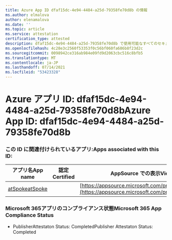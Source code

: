 ```yaml
---
title: Azure App ID dfaf15dc-4e94-4484-a25d-79358fe70d8b の情報
ms.author: elmalova
author: elenamalova
ms.date: ''
ms.topic: article
ms.service: attestation
certification_type: attested
description: dfaf15dc-4e94-4484-a25d-79358fe70d8b で使用可能なすべてのセキュリティおよびコンプライアンス情報。
ms.openlocfilehash: 4c28e3c2560f53353f0c56bf060fa686b8f23d2c
ms.sourcegitcommit: 0098942ce316ab984e09fd9d2063cbc516c8bfb5
ms.translationtype: MT
ms.contentlocale: ja-JP
ms.lasthandoff: 07/14/2021
ms.locfileid: "53423328"
---
```

# <a name="azure-app-id-dfaf15dc-4e94-4484-a25d-79358fe70d8b"></a><span data-ttu-id="a9418-103">Azure アプリ ID: dfaf15dc-4e94-4484-a25d-79358fe70d8b</span><span class="sxs-lookup"><span data-stu-id="a9418-103">Azure App ID: dfaf15dc-4e94-4484-a25d-79358fe70d8b</span></span>


### <a name="apps-associated-with-this-id"></a><span data-ttu-id="a9418-104">この ID に関連付けられているアプリ:</span><span class="sxs-lookup"><span data-stu-id="a9418-104">Apps associated with this ID:</span></span>
| <span data-ttu-id="a9418-105">**アプリ名**</span><span class="sxs-lookup"><span data-stu-id="a9418-105">**App name**</span></span> | <span data-ttu-id="a9418-106">**認定**</span><span class="sxs-lookup"><span data-stu-id="a9418-106">**Certified**</span></span> | <span data-ttu-id="a9418-107">**AppSource での表示**</span><span class="sxs-lookup"><span data-stu-id="a9418-107">**View in AppSource**</span></span> |
|-|-|-|
| [<span data-ttu-id="a9418-108">atSpoke</span><span class="sxs-lookup"><span data-stu-id="a9418-108">atSpoke</span></span>](https://docs.microsoft.com/en-us/microsoft-365-app-certification/forward/WA200001454) |  | [https://appsource.microsoft.com/product/office/WA200001454](https://appsource.microsoft.com/product/office/WA200001454) |

### <a name="microsoft-365-app-compliance-status"></a><span data-ttu-id="a9418-109">Microsoft 365アプリのコンプライアンス状態</span><span class="sxs-lookup"><span data-stu-id="a9418-109">Microsoft 365 App Compliance Status</span></span>
- <span data-ttu-id="a9418-110">PublisherAttestaton Status: Completed</span><span class="sxs-lookup"><span data-stu-id="a9418-110">Publisher Attestaton Status: Completed</span></span>
